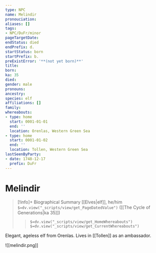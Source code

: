 ```yaml
---
type: NPC
name: Melindir
pronouciation:
aliases: []
tags:
- NPC/DuFr/minor
pageTargetDate:
endStatus: died
endPrefix: d.
startStatus: born
startPrefix: b.
preExistError: '**(not yet born)**'
title:
born:
ka: 35
died:
gender: male
pronouns:
ancestry:
species: elf
affiliations: []
family:
whereabouts:
- type: home
  start: 0001-01-01
  end: ''
  location: Orenlas, Western Green Sea
- type: home
  start: 0001-01-02
  end: ''
  location: Tollen, Western Green Sea
lastSeenByParty:
- date: 1748-12-17
  prefix: DuFr
---
```

# Melindir
>[!info]+ Biographical Summary
>[[Elves|elf]], he/him
>`$=dv.view("_scripts/view/get_PageDatedValue")` ([[The Cycle of Generations|ka 35]])
>> `$=dv.view("_scripts/view/get_HomeWhereabouts")`
>> `$=dv.view("_scripts/view/get_CurrentWhereabouts")`

Elegant, ageless elf from Orenlas. Lives in [[Tollen]] as an ambassador.

![[melindir.png]]